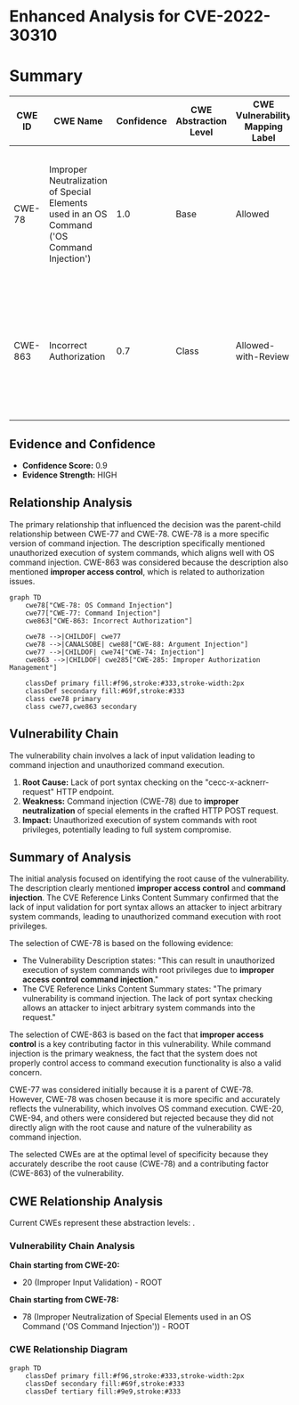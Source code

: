 # Enhanced Analysis for CVE-2022-30310

# Summary
| CWE ID | CWE Name | Confidence | CWE Abstraction Level | CWE Vulnerability Mapping Label | CWE-Vulnerability Mapping Notes |
|---|---|---|---|---|---|
| CWE-78 | Improper Neutralization of Special Elements used in an OS Command ('OS Command Injection') | 1.0 | Base | Allowed | Primary CWE: The vulnerability allows execution of arbitrary OS commands due to **improper neutralization** of special elements. |
| CWE-863 | Incorrect Authorization | 0.7 | Class | Allowed-with-Review | Secondary CWE: The vulnerability involves **improper access control**, which can be seen as a form of incorrect authorization. |

## Evidence and Confidence

*   **Confidence Score:** 0.9
*   **Evidence Strength:** HIGH

## Relationship Analysis
The primary relationship that influenced the decision was the parent-child relationship between CWE-77 and CWE-78. CWE-78 is a more specific version of command injection. The description specifically mentioned unauthorized execution of system commands, which aligns well with OS command injection. CWE-863 was considered because the description also mentioned **improper access control**, which is related to authorization issues.

```mermaid
graph TD
    cwe78["CWE-78: OS Command Injection"]
    cwe77["CWE-77: Command Injection"]
    cwe863["CWE-863: Incorrect Authorization"]
    
    cwe78 -->|CHILDOF| cwe77
    cwe78 -->|CANALSOBE| cwe88["CWE-88: Argument Injection"]
    cwe77 -->|CHILDOF| cwe74["CWE-74: Injection"]
    cwe863 -->|CHILDOF| cwe285["CWE-285: Improper Authorization Management"]
    
    classDef primary fill:#f96,stroke:#333,stroke-width:2px
    classDef secondary fill:#69f,stroke:#333
    class cwe78 primary
    class cwe77,cwe863 secondary
```

## Vulnerability Chain
The vulnerability chain involves a lack of input validation leading to command injection and unauthorized command execution.

1.  **Root Cause:** Lack of port syntax checking on the "cecc-x-acknerr-request" HTTP endpoint.
2.  **Weakness:** Command injection (CWE-78) due to **improper neutralization** of special elements in the crafted HTTP POST request.
3.  **Impact:** Unauthorized execution of system commands with root privileges, potentially leading to full system compromise.

## Summary of Analysis
The initial analysis focused on identifying the root cause of the vulnerability. The description clearly mentioned **improper access control** and **command injection**. The CVE Reference Links Content Summary confirmed that the lack of input validation for port syntax allows an attacker to inject arbitrary system commands, leading to unauthorized command execution with root privileges.

The selection of CWE-78 is based on the following evidence:
*   The Vulnerability Description states: "This can result in unauthorized execution of system commands with root privileges due to **improper access control** **command injection**."
*   The CVE Reference Links Content Summary states: "The primary vulnerability is command injection. The lack of port syntax checking allows an attacker to inject arbitrary system commands into the request."

The selection of CWE-863 is based on the fact that **improper access control** is a key contributing factor in this vulnerability. While command injection is the primary weakness, the fact that the system does not properly control access to command execution functionality is also a valid concern.

CWE-77 was considered initially because it is a parent of CWE-78. However, CWE-78 was chosen because it is more specific and accurately reflects the vulnerability, which involves OS command execution. CWE-20, CWE-94, and others were considered but rejected because they did not directly align with the root cause and nature of the vulnerability as command injection.

The selected CWEs are at the optimal level of specificity because they accurately describe the root cause (CWE-78) and a contributing factor (CWE-863) of the vulnerability.


## CWE Relationship Analysis

Current CWEs represent these abstraction levels: .


### Vulnerability Chain Analysis

**Chain starting from CWE-20:**
- 20 (Improper Input Validation) - ROOT


**Chain starting from CWE-78:**
- 78 (Improper Neutralization of Special Elements used in an OS Command ('OS Command Injection')) - ROOT



### CWE Relationship Diagram

```mermaid
graph TD
    classDef primary fill:#f96,stroke:#333,stroke-width:2px
    classDef secondary fill:#69f,stroke:#333
    classDef tertiary fill:#9e9,stroke:#333
```